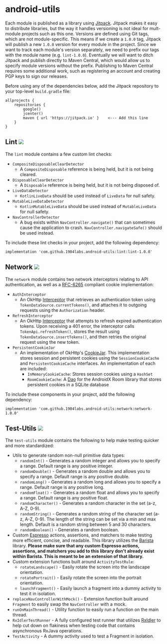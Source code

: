 # android-utils
Each module is published as a library using [Jitpack](https://jitpack.io/). Jitpack makes it easy to distribute libraries, but the way it handles versioning is not ideal for mult-module projects such as this one. Versions are defined using Git tags, which are not module-specific. This means if we create a `1.0.0` tag, Jitpack will publish a new `1.0.0` version for every module in the project. Since we want to track each module's version separately, we need to prefix our tags with the module name (e.g. `lint-1.0.0`). Eventually we will want to ditch Jitpack and publish directly to Maven Central, which would allow us to specify module versions without the prefix. Publishing to Maven Central requires some additional work, such as registering an account and creating PGP keys to sign our releases.

Before using any of the dependencies below, add the Jitpack repository to your top-level `build.gradle` file:
```
allprojects {
    repositories {
        google()
        jcenter()
        maven { url 'https://jitpack.io' }    <--- Add this line
    }
}
```

## Lint [![](https://img.shields.io/badge/Jitpack-lint--1.0.0-brightgreen)](https://jitpack.io/#1904labs/android-utils)
The `lint` module contains a few custom lint checks:
- `CompositeDisposableClearDetector`
    - A `CompositeDisposable` reference is being held, but it is not being cleared.
- `DisposableClearDetector`
    - A `Disposable` reference is being held, but it is not being disposed of.
- `LiveDataDetector`
    - `KotlinLiveData` should be used instead of `LiveData` for null safety.
- `MutableLiveDataDetector`
    - `KotlinMutableLiveData` should be used instead of `MutableLiveData` for null safety.
- `NavControllerDetector`
    - A bug exists within `NavController.navigate()` that can sometimes cause the application to crash. `NavController.navigateSafe()` should be used instead.

To include these lint checks in your project, add the following dependency:
```
implementation 'com.github.1904labs.android-utils:lint:lint-1.0.0'
```

## Network [![](https://img.shields.io/badge/Jitpack-network--1.0.0-brightgreen)](https://jitpack.io/#1904labs/android-utils)
The `network` module contains two network interceptors relating to API authentication, as well as a [RFC-6265](https://tools.ietf.org/html/rfc6265#section-5.3) compliant cookie implementation:
- `AuthInterceptor`
  - An OkHttp [Interceptor](https://square.github.io/okhttp/3.x/okhttp/okhttp3/Interceptor.html) that retrieves an authentication token using `TokenDataSource.currentTokens()`, and attaches it to outgoing requests using the `Authorization` header.
- `RefreshInterceptor`
  - An OkHttp [Interceptor](https://square.github.io/okhttp/3.x/okhttp/okhttp3/Interceptor.html) that attempts to refresh expired authentication tokens. Upon receiving a 401 error, the interceptor calls `TokenApi.refreshToken()`, stores the result using `TokenDataSource.insertTokens()`, and then retries the original request using the new token.
- `PersistentCookieJar`
  - An implementation of OkHttp's [CookieJar](https://square.github.io/okhttp/3.x/okhttp/okhttp3/CookieJar.html). This implementation stores session and persistent cookies using the `SessionCookieCache` and `PersistentCookieCache` interfaces. An implementation of each are included:
    - `InMemoryCookieCache`: Stores session cookies using a `HashSet`
    - `RoomCookieCache`: A [Dao](https://developer.android.com/reference/androidx/room/Dao) for the AndroidX Room library that stores persistent cookies in a SQLite database

To include these components in your project, add the following dependency:
```
implementation 'com.github.1904labs.android-utils:network:network-1.0.0'
```

## Test-Utils [![](https://img.shields.io/badge/Jitpack-test--utils--1.0.0-brightgreen)](https://jitpack.io/#1904labs/android-utils)
The `test-utils` module contains the following to help make testing quicker and more standardized:
- Utils to generate random non-null primitive data types:
    - ```randomInt()``` - Generates a random integer and allows you to specify a range. Default range is any positive integer.
    - ```randomDouble()``` - Generates a random double and allows you to specify a range. Default range is any positive double.
    - ```randomLong()``` - Generates a random long and allows you to specify a range. Default range is any positive long.
    - ```randomFloat()``` - Generates a random float and allows you to specify a range. Default range is any positive float.
    - ```randomCharacter()``` - Generates a random character in the set (a-z, A-Z, 0-9).
    - ```randomString()``` - Generates a random string of the character set (a-z, A-Z, 0-9).
    The length of the string can be set via a min and max length. Default is a random string between 5 and 30 characters.
    - ```randomBoolean()``` - Generates a random boolean.
- Custom [Espresso](https://developer.android.com/training/testing/espresso) actions, assertions, and matchers to make
testing more efficient, concise, and readable. This library utilizes the [Barista](https://github.com/AdevintaSpain/Barista) library.
**Please make sure that any custom Espresso actions, assertions, and matchers you add to this library don't already exist within Barista.
This is meant to be an extension of that library.**
- Custom extension functions built around ```ActivityTestRule```:
    - ```rotateLandscape()``` - Easily rotate the screen into the landscape orientation.
    - ```rotatePortrait()``` - Easily rotate the screen into the portrait orientation.
    - ```launchFragment()``` - Easily launch a fragment into a dummy activity to test it in isolation.
- ```replaceNavControllerWithMock()``` - Extension function built around ```Fragment``` to easily swap
the ```NavController``` with a mock.
- ```runOnMainThread()``` - Utility function to easily run a function on the main thread.
- ```RxIdlerTestRunner``` - A fully configured test runner that utilizes [RxIdler](https://github.com/square/RxIdler)
 to help cut down on flakiness when testing code that contains asynchronous RxJava operations.
- ```TestActivity``` - A dummy activity used to test a Fragment in isolation.
